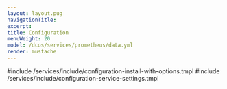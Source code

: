 ```yaml
---
layout: layout.pug
navigationTitle:
excerpt:
title: Configuration
menuWeight: 20
model: /dcos/services/prometheus/data.yml
render: mustache
---
```


#include /services/include/configuration-install-with-options.tmpl
#include /services/include/configuration-service-settings.tmpl
